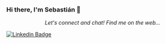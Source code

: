 ### Hi there, I'm Sebastián 👋

<p align="center">
  <i>Let's connect and chat! Find me on the web...</i>
   
   [![Linkedin Badge](https://img.shields.io/badge/-anushkaverma-blue?style=flat-square&logo=Linkedin&logoColor=white&link=https://www.linkedin.com/in/anushkaverma/)](https://www.linkedin.com/in/sebastián-reynoso-1812aa166)


<!--
**sebareynoso125/sebareynoso125** is a ✨ _special_ ✨ repository because its `README.md` (this file) appears on your GitHub profile.

Muestra que los lenguajes utilizados y el porcentaje de los mismos en mi github
![Top Langs](https://github-readme-stats.vercel.app/api/top-langs/?username=sebareynoso125&layout=compact)

Here are some ideas to get you started:

- 🔭 I’m currently working on ...
- 🌱 I’m currently learning ...
- 👯 I’m looking to collaborate on ...
- 🤔 I’m looking for help with ...
- 💬 Ask me about ...
- 📫 How to reach me: ...
- 😄 Pronouns: ...
- ⚡ Fun fact: ...
-->
